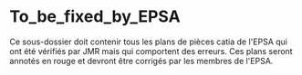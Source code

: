 To_be_fixed_by_EPSA
=======

Ce sous-dossier doit contenir tous les plans de pièces catia de l'EPSA qui ont été vérifiés par JMR mais qui comportent des erreurs.
Ces plans seront annotés en rouge et devront être corrigés par les membres de l'EPSA.
